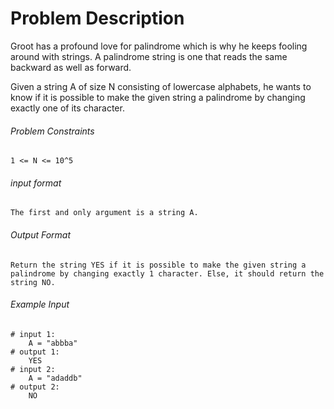 # Problem Description

Groot has a profound love for palindrome which is why he keeps fooling around with strings.
A palindrome string is one that reads the same backward as well as forward.

Given a string A of size N consisting of lowercase alphabets, he wants to know if it is possible to make the given string a palindrome by changing exactly one of its character.

###### Problem Constraints

```
1 <= N <= 10^5
```

###### input format

``` 
The first and only argument is a string A.
```

###### Output Format

```
Return the string YES if it is possible to make the given string a palindrome by changing exactly 1 character. Else, it should return the string NO.
```

###### Example Input

```
# input 1: 
    A = "abbba"
# output 1: 
    YES
# input 2: 
    A = "adaddb"
# output 2: 
    NO
```
